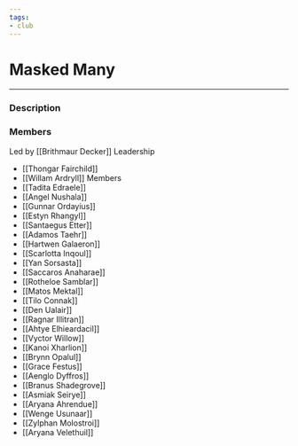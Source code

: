 ```yaml
---
tags:
- club
---
```

# Masked Many
---
### Description

### Members
Led by [[Brithmaur Decker]]
Leadership
- [[Thongar Fairchild]]
- [[Willam Ardryll]]
Members
- [[Tadita Edraele]]
- [[Angel Nushala]]
- [[Gunnar Ordayius]]
- [[Estyn Rhangyl]]
- [[Santaegus Etter]]
- [[Adamos Taehr]]
- [[Hartwen Galaeron]]
- [[Scarlotta Inqoul]]
- [[Yan Sorsasta]]
- [[Saccaros Anaharae]]
- [[Rotheloe Samblar]]
- [[Matos Mektal]]
- [[Tilo Connak]]
- [[Den Ualair]]
- [[Ragnar Illitran]]
- [[Ahtye Elhieardacil]]
- [[Vyctor Willow]]
- [[Kanoi Xharlion]]
- [[Brynn Opalul]]
- [[Grace Festus]]
- [[Aenglo Dyffros]]
- [[Branus Shadegrove]]
- [[Asmiak Seirye]]
- [[Aryana Ahrendue]]
- [[Wenge Usunaar]]
- [[Zylphan Molostroi]]
- [[Aryana Velethuil]]